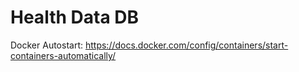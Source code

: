 # Health Data DB

Docker Autostart:
https://docs.docker.com/config/containers/start-containers-automatically/

